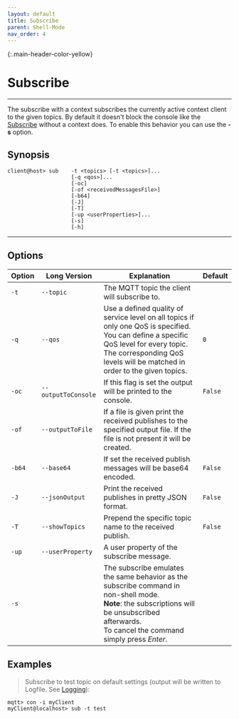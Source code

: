 ```yaml
---
layout: default
title: Subscribe
parent: Shell-Mode
nav_order: 4
---
```


{:.main-header-color-yellow}
# Subscribe
***

The subscribe with a context subscribes the currently active context client to the given topics.
By default it doesn't block the console like the [Subscribe](/docs/04_subscribe) without a context does.
To enable this behavior you can use the **-s** option.


## Synopsis

```
client@host> sub    -t <topics> [-t <topics>]... 
                    [-q <qos>]... 
                    [-oc] 
                    [-of <receivedMessagesFile>]
                    [-b64]
                    [-J]
                    [-T] 
                    [-up <userProperties>]... 
                    [-s]   
                    [-h]                                           
```

***

##  Options

|Option    |Long Version | Explanation                  | Default  |
|----------|-------------|------------------------------|----------|
| ``-t``   | ``--topic``| The MQTT topic the client will subscribe to. |
| ``-q`` | ``--qos`` | Use a defined quality of service level on all topics if only one QoS is specified. You can define a specific QoS level for every topic. The corresponding QoS levels will be matched in order to the given topics. | ``0``
| ``-oc``| ``--outputToConsole`` | If this flag is set the output will be printed to the console. | ``False`` 
| ``-of``| ``--outputToFile`` | If a file is given print the received publishes to the specified output file. If the file is not present it will be created. |
| ``-b64``| ``--base64``| If set the received publish messages will be base64 encoded. | ``False``
| ``-J``  | ``--jsonOutput`` | Print the received publishes in pretty JSON format. | `False`
| ``-T``  | ``--showTopics`` | Prepend the specific topic name to the received publish. | `False`
| ``-up``  | ``--userProperty`` | A user property of the subscribe message. |
| ``-s``    |   |   The subscribe emulates the same behavior as the subscribe command in non-shell mode. <br> **Note**: the subscriptions will be unsubscribed afterwards. <br> To cancel the command simply press *Enter*. |  


## Examples

> Subscribe to test topic on default settings (output will be written to Logfile.
See [Logging](/docs/06_logging)):

```
mqtt> con -i myClient
myClient@localhost> sub -t test
```
